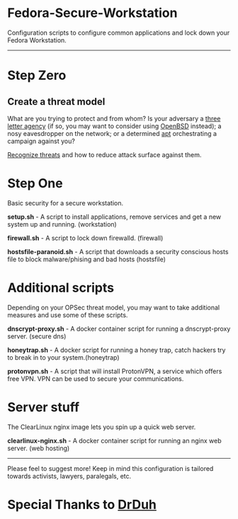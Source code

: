 # Fedora-Secure-Workstation
Configuration scripts to configure common applications and lock down your Fedora Workstation.

---

# Step Zero

## Create a threat model

What are you trying to protect and from whom? Is your adversary a <a href="https://theintercept.com/document/2015/03/10/strawhorse-attacking-macos-ios-software-development-kit/">three letter agency</a> (if so, you may want to consider using <a href="https://openbsd.org">OpenBSD</a> instead); a nosy eavesdropper on the network; or a determined <a href="https://en.wikipedia.org/wiki/Advanced_persistent_threat">apt</a> orchestrating a campaign against you?

<a href="https://www.usenix.org/system/files/1401_08-12_mickens.pdf">Recognize threats</a> and how to reduce attack surface against them.


# Step One

Basic security for a secure workstation.

**setup.sh** - A script to install applications, remove services and get a new system up and running. (workstation)

**firewall.sh** - A script to lock down firewalld. (firewall)

**hostsfile-paranoid.sh** - A script that downloads a security conscious hosts file to block malware/phising and bad hosts (hostsfile)

# Additional scripts

Depending on your OPSec threat model, you may want to take additional measures and use some of these scripts.

**dnscrypt-proxy.sh** - A docker container script for running a dnscrypt-proxy server. (secure dns)

**honeytrap.sh** - A docker script for running a honey trap, catch hackers try to break in to your system.(honeytrap)

**protonvpn.sh** - A script that will install ProtonVPN, a service which offers free VPN. VPN can be used to secure your communications.


# Server stuff

The ClearLinux nginx image lets you spin up a quick web server.

**clearlinux-nginx.sh** - A docker container script for running an nginx web server. (web hosting)

---

Please feel to suggest more! Keep in mind this configuration is tailored towards activists, lawyers, paralegals, etc.

# Special Thanks to <a href="https://github.com/drduh/macOS-Security-and-Privacy-Guide">DrDuh</a>



